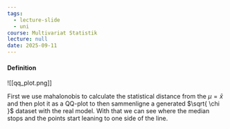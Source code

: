 ```yaml
---
tags:
  - lecture-slide
  - uni
course: Multivariat Statistik
lecture: null
date: 2025-09-11
---
```


#### Definition
![[qq_plot.png]]

First we use mahalonobis to calculate the statistical distance from the $\mu=\bar{x}$ and then plot it as a QQ-plot to then sammenligne a generated $\sqrt{ \chi }$ dataset with the real model. With that we can see where the median stops and the points start leaning to one side of the line.

